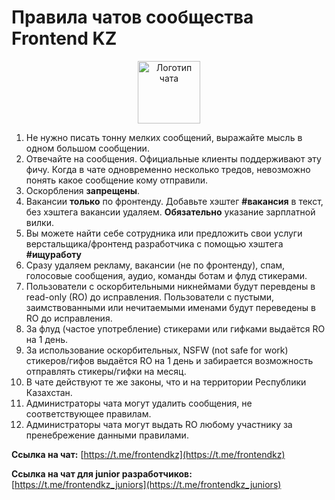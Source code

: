 # Правила чатов сообщества Frontend KZ

<p align="center"><img alt="Логотип чата" src="https://user-images.githubusercontent.com/1858708/165298374-b5fbc4dc-0782-4e8b-a6db-af78521e2f15.png" width="100"></p>

1. Не нужно писать тонну мелких сообщений, выражайте мысль в
одном большом сообщении.
2. Отвечайте на сообщения. Официальные клиенты поддерживают эту фичу. Когда
в чате одновременно несколько тредов, невозможно понять какое сообщение кому отправили.
3. Оскорбления **запрещены**.
4. Вакансии **только** по фронтенду. Добавьте хэштег **#вакансия** в текст, без хэштега вакансии удаляем. **Обязательно** указание зарплатной вилки. 
5. Вы можете найти себе сотрудника или предложить свои услуги верстальщика/фронтенд разработчика с помощью хэштега **#ищуработу**
6. Сразу удаляем рекламу, вакансии (не по фронтенду), спам, голосовые сообщения, аудио, команды ботам и флуд стикерами.
7. Пользователи с оскорбительными никнеймами будут перевдены в read-only (RO) до исправления.
Пользователи с пустыми, заимствованными или нечитаемыми именами будут
переведены в RO до исправления.
8. За флуд (частое употребление) стикерами или гифками выдаётся RO на 1 день.
9. За использование оскорбительных, NSFW (not safe for work) стикеров/гифов выдаётся RO на 1 день и забирается возможность отправлять стикеры/гифки на месяц.
10. В чате действуют те же законы, что и на территории Республики Казахстан.
11. Администраторы чата могут удалить сообщения, не соответствующее правилам.
12. Администраторы чата могут выдать RO любому участнику за пренебрежение данными правилами.

**Ссылка на чат:** [https://t.me/frontendkz](https://t.me/frontendkz)

**Ссылка на чат для junior разработчиков:** [https://t.me/frontendkz_juniors](https://t.me/frontendkz_juniors)
